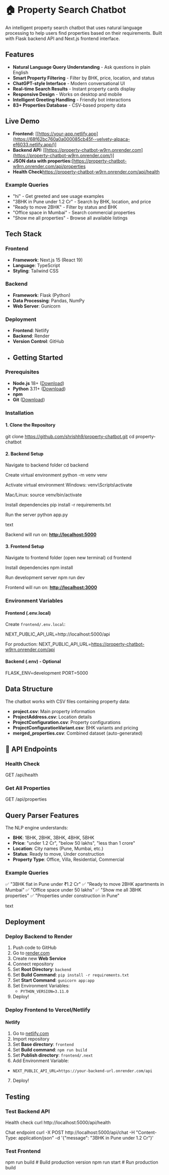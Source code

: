 # 🏠 Property Search Chatbot

An intelligent property search chatbot that uses natural language processing to help users find properties based on their requirements. Built with Flask backend API and Next.js frontend interface.

##  Features

-  **Natural Language Query Understanding** - Ask questions in plain English
-  **Smart Property Filtering** - Filter by BHK, price, location, and status
-  **ChatGPT-style Interface** - Modern conversational UI
-  **Real-time Search Results** - Instant property cards display
-  **Responsive Design** - Works on desktop and mobile
-  **Intelligent Greeting Handling** - Friendly bot interactions
-  **83+ Properties Database** - CSV-based property data

##  Live Demo

- **Frontend:** [[https://your-app.netlify.app](https://68f62bc760a0a000085cb45f--velvety-alpaca-ef6033.netlify.app/)]
- **Backend API:** [[https://property-chatbot-w9rn.onrender.com](https://property-chatbot-w9rn.onrender.com/)]
- **JSON data with properties:**[https://property-chatbot-w9rn.onrender.com/api/properties
- **Health Check**https://property-chatbot-w9rn.onrender.com/api/health

### Example Queries
- "hi" - Get greeted and see usage examples
- "3BHK in Pune under 1.2 Cr" - Search by BHK, location, and price
- "Ready to move 2BHK" - Filter by status and BHK
- "Office space in Mumbai" - Search commercial properties
- "Show me all properties" - Browse all available listings

##  Tech Stack

### Frontend
- **Framework**: Next.js 15 (React 19)
- **Language**: TypeScript
- **Styling**: Tailwind CSS

### Backend
- **Framework**: Flask (Python)
- **Data Processing**: Pandas, NumPy
- **Web Server**: Gunicorn

### Deployment
- **Frontend**: Netlify
- **Backend**: Render
- **Version Control**: GitHub
- ##  Getting Started

### Prerequisites

- **Node.js** 18+ ([Download](https://nodejs.org/))
- **Python** 3.11+ ([Download](https://www.python.org/))
- **npm**
- **Git** ([Download](https://git-scm.com/))

### Installation

#### 1. Clone the Repository
git clone https://github.com/shrishh9/property-chatbot.git
cd property-chatbot

#### 2. Backend Setup

Navigate to backend folder
cd backend

Create virtual environment
python -m venv venv

Activate virtual environment
Windows:
venv\Scripts\activate

Mac/Linux:
source venv/bin/activate

Install dependencies
pip install -r requirements.txt

Run the server
python app.py

text

Backend will run on: [**http://localhost:5000**](http://localhost:5000)

#### 3. Frontend Setup

Navigate to frontend folder (open new terminal)
cd frontend

Install dependencies
npm install

Run development server
npm run dev

Frontend will run on: [**http://localhost:3000**](http://localhost:3000)

### Environment Variables

#### Frontend (.env.local)

Create `frontend/.env.local`:

NEXT_PUBLIC_API_URL=http://localhost:5000/api

For production:
NEXT_PUBLIC_API_URL=https://property-chatbot-w9rn.onrender.com/api

#### Backend (.env) - Optional

FLASK_ENV=development
PORT=5000

##  Data Structure

The chatbot works with CSV files containing property data:

- **project.csv**: Main property information
- **ProjectAddress.csv**: Location details
- **ProjectConfiguration.csv**: Property configurations
- **ProjectConfigurationVariant.csv**: BHK variants and pricing
- **merged_properties.csv**: Combined dataset (auto-generated)

## 🔧 API Endpoints

### Health Check
GET /api/health

### Get All Properties
GET /api/properties

## Query Parser Features

The NLP engine understands:

- **BHK**: 1BHK, 2BHK, 3BHK, 4BHK, 5BHK
- **Price**: "under 1.2 Cr", "below 50 lakhs", "less than 1 crore"
- **Location**: City names (Pune, Mumbai, etc.)
- **Status**: Ready to move, Under construction
- **Property Type**: Office, Villa, Residential, Commercial

### Example Queries

✅ "3BHK flat in Pune under ₹1.2 Cr"
✅ "Ready to move 2BHK apartments in Mumbai"
✅ "Office space under 50 lakhs"
✅ "Show me all 3BHK properties"
✅ "Properties under construction in Pune"

text

##  Deployment

### Deploy Backend to Render

1. Push code to GitHub
2. Go to [render.com](https://render.com)
3. Create new **Web Service**
4. Connect repository
5. Set **Root Directory**: `backend`
6. Set **Build Command**: `pip install -r requirements.txt`
7. Set **Start Command**: `gunicorn app:app`
8. Set Environment Variables:
   - `PYTHON_VERSION=3.11.0`
9. Deploy!

### Deploy Frontend to Vercel/Netlify

#### Netlify
1. Go to [netlify.com](https://www.netlify.com)
2. Import repository
3. Set **Base directory**: `frontend`
4. Set **Build command**: `npm run build`
5. Set **Publish directory**: `frontend/.next`
6. Add Environment Variable:
- `NEXT_PUBLIC_API_URL=https://your-backend-url.onrender.com/api`
7. Deploy!

##  Testing

### Test Backend API
Health check
curl http://localhost:5000/api/health

Chat endpoint
curl -X POST http://localhost:5000/api/chat
-H "Content-Type: application/json"
-d '{"message": "3BHK in Pune under 1.2 Cr"}'


### Test Frontend

npm run build # Build production version
npm run start # Run production build
